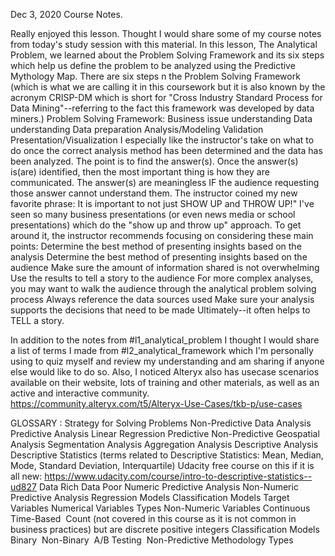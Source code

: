 Dec 3, 2020 Course Notes. 

Really enjoyed this lesson. Thought I would share some of my course notes from today's study session with this material.
In this lesson, The Analytical Problem, we learned about the Problem Solving Framework and its six steps which help us define the problem to be analyzed using the Predictive Mythology Map.
There are six steps n the Problem Solving Framework (which is what we are calling it in this coursework but it is also known by the acronym CRISP-DM which is short for "Cross Industry Standard Process for Data Mining"--referring to the fact this framework was developed by data miners.)
Problem Solving Framework:
Business issue understanding 
Data understanding 
Data preparation 
Analysis/Modeling 
Validation 
Presentation/Visualization
I especially like the instructor's take on what to do once the correct analysis method has been determined and the data has been analyzed.  The point is to find the answer(s).  Once the answer(s) is(are) identified, then the most important thing is how they are communicated.  The answer(s) are meaningless IF the audience requesting those answer cannot understand them.   The instructor coined my new favorite phrase:  It is important to not just SHOW UP and THROW UP!"   I've seen so many business presentations (or even news media or school presentations) which do the "show up and throw up" approach.  To get around it, the instructor recommends focusing on considering these main points:
Determine the best method of presenting insights based on the analysis
Determine the best method of presenting insights based on the audience
Make sure the amount of information shared is not overwhelming
Use the results to tell a story to the audience
For more complex analyses, you may want to walk the audience through the analytical problem solving process
Always reference the data sources used
Make sure your analysis supports the decisions that need to be made
Ultimately--it often helps to TELL a story.

In addition to the notes from #l1_analytical_problem  I thought I would share a list of terms I made from #l2_analytical_framework which I'm personally using to quiz myself and review my understanding and am sharing if anyone else would like to do so. Also, I noticed Alteryx also has usecase scenarios available on their website, lots of training and other materials, as well as an active and interactive community.  https://community.alteryx.com/t5/Alteryx-Use-Cases/tkb-p/use-cases

GLOSSARY :
Strategy for Solving Problems
Non-Predictive Data Analysis
Predictive Analysis
Linear Regression
Predictive 
Non-Predictive 
Geospatial Analysis
Segmentation Analysis
Aggregation Analysis
Descriptive Analysis
Descriptive Statistics (terms related to Descriptive Statistics: Mean, Median, Mode, Standard Deviation, Interquartile) Udacity free course on this if it is all new: https://www.udacity.com/course/intro-to-descriptive-statistics--ud827
Data Rich 
Data Poor 
Numeric Predictive Analysis 
Non-Numeric Predictive Analysis 
Regression Models 
Classification Models 
Target Variables 
Numerical Variables Types 
Non-Numeric Variables 
Continuous 
Time-Based 
Count (not covered in this course as it is not common in business practices) but are discrete positive integers
Classification Models
Binary 
Non-Binary 
A/B Testing 
Non-Predictive 
Methodology Types 
